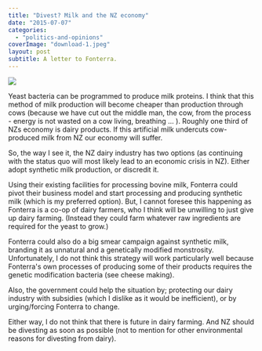```yaml
---
title: "Divest? Milk and the NZ economy"
date: "2015-07-07"
categories: 
  - "politics-and-opinions"
coverImage: "download-1.jpeg"
layout: post
subtitle: A letter to Fonterra.
---
```


![]({{site.baseurl}}/images/{{page.coverImage}})

Yeast bacteria can be programmed to produce milk proteins. I think that this method of milk production will become cheaper than production through cows (because we have cut out the middle man, the cow, from the process - energy is not wasted on a cow living, breathing ... ). Roughly one third of NZs economy is dairy products. If this artificial milk undercuts cow-produced milk from NZ our economy will suffer.

So, the way I see it, the NZ dairy industry has two options (as continuing with the status quo will most likely lead to an economic crisis in NZ). Either adopt synthetic milk production, or discredit it.

Using their existing facilities for processing bovine milk, Fonterra could pivot their business model and start processing and producing synthetic milk (which is my preferred option). But, I cannot foresee this happening as Fonterra is a co-op of dairy farmers, who I think will be unwilling to just give up dairy farming. (Instead they could farm whatever raw ingredients are required for the yeast to grow.)

Fonterra could also do a big smear campaign against synthetic milk, branding it as unnatural and a genetically modified monstrosity. Unfortunately, I do not think this strategy will work particularly well because Fonterra's own processes of producing some of their products requires the genetic modification bacteria (see cheese making).

Also, the government could help the situation by; protecting our dairy industry with subsidies (which I dislike as it would be inefficient), or by urging/forcing Fonterra to change.

Either way, I do not think that there is future in dairy farming. And NZ should be divesting as soon as possible (not to mention for other environmental reasons for divesting from dairy).
